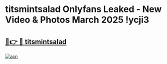 # titsmintsalad Onlyfans Leaked - New Video & Photos March 2025 !ycji3

# <h2><a href="https://ivzv6l.iuczelnia.edu.pl?title=titsmintsalad&ref=ycji3">🔗👉 🔴 titsmintsalad</a></h2>

[![acn](https://github.com/user-attachments/assets/0f9c940e-d8b0-45ae-aac7-cd30a18b3e1c)](https://ivzv6l.iuczelnia.edu.pl?title=titsmintsalad&ref=ycji3)

